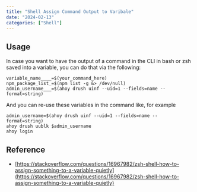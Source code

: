 ```yaml
---
title: "Shell Assign Command Output to Varibale"
date: "2024-02-13"
categories: ["Shell"]
---
```


## Usage

In case you want to have the output of a command in the CLI in bash or zsh saved into a variable, you can do that via the following:
```
variable_name____=$(your_command_here)
npm_package_list_=$(npm list -g &> /dev/null)
admin_username___=$(ahoy drush uinf --uid=1 --fields=name --format=string)
```

And you can re-use these variables in the command like, for example
```
admin_username=$(ahoy drush uinf --uid=1 --fields=name --format=string)
ahoy drush uublk $admin_username
ahoy login
```

## Reference

- [https://stackoverflow.com/questions/16967982/zsh-shell-how-to-assign-something-to-a-variable-quietly](https://stackoverflow.com/questions/16967982/zsh-shell-how-to-assign-something-to-a-variable-quietly)